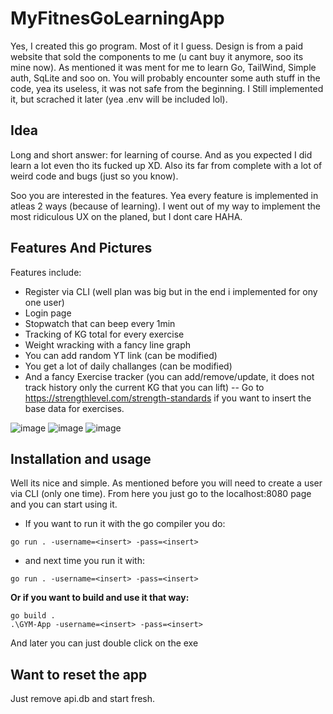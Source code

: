 # MyFitnesGoLearningApp
Yes, I created this go program. Most of it I guess. Design is from a paid website that sold the components to me (u cant buy it anymore, soo its mine now). As mentioned it was ment for me to learn Go, TailWind, Simple auth, SqLite and soo on. You will probably encounter some auth stuff in the code, yea its useless, it was not safe from the beginning. I Still implemented it, but scrached it later (yea .env will be included lol). 



## Idea
Long and short answer: for learning of course. And as you expected I did learn a lot even tho its fucked up XD. Also its far from complete with a lot of weird code and bugs (just so you know).

Soo you are interested in the features. Yea every feature is implemented in atleas 2 ways (because of learning). I went out of my way to implement the most ridiculous UX on the planed, but I dont care HAHA. 

## Features And Pictures
Features include:
- Register via CLI (well plan was big but in the end i implemented for ony one user)
- Login page
- Stopwatch that can beep every 1min
- Tracking of KG total for every exercise
- Weight wracking with a fancy line graph
- You can add random YT link (can be modified)
- You get a lot of daily challanges (can be modified)
- And a fancy Exercise tracker (you can add/remove/update, it does not track history only the current KG that you can lift)
-- Go to https://strengthlevel.com/strength-standards if you want to insert the base data for exercises.

![image](https://github.com/user-attachments/assets/2ab0fa40-4a46-44ae-a164-7ec491a80f87)
![image](https://github.com/user-attachments/assets/79da0531-80db-4269-9528-3235a4b60792)
![image](https://github.com/user-attachments/assets/f2b2c02a-8ab7-4152-bf25-a070418c5397)



## Installation and usage

Well its nice and simple. As mentioned before you will need to create a user via CLI (only one time). From here you just go to the localhost:8080 page and you can start using it.

- If you want to run it with the go compiler you do:
```
go run . -username=<insert> -pass=<insert>
```
- and next time you run it with:
```
go run . -username=<insert> -pass=<insert>
```


**Or if you want to build and use it that way:**
```
go build .
.\GYM-App -username=<insert> -pass=<insert>
```
And later you can just double click on the exe

## Want to reset the app
Just remove api.db and start fresh.
